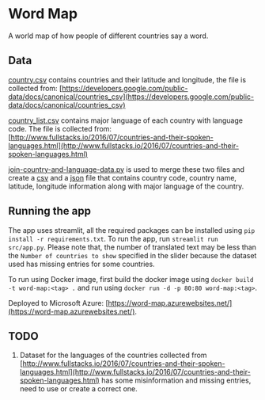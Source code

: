 # Word Map
A world map of how people of different countries say a word.

## Data
[country.csv](./data/country.csv) contains countries and their latitude and longitude, the file is collected from: [https://developers.google.com/public-data/docs/canonical/countries_csv](https://developers.google.com/public-data/docs/canonical/countries_csv)

[country_list.csv](./data/country_list.csv) contains major language of each country with language code. The file is collected from: [http://www.fullstacks.io/2016/07/countries-and-their-spoken-languages.html](http://www.fullstacks.io/2016/07/countries-and-their-spoken-languages.html)

[join-country-and-language-data.py](./utils/join-country-and-language-data.py) is used to merge these two files and create a [csv](./data/country_with_language.csv) and a [json](./data/country_with_language.json) file that contains country code, country name, latitude, longitude information along with major language of the country.

## Running the app

The app uses streamlit, all the required packages can be installed using `pip install -r requirements.txt`.
To run the app, run `streamlit run src/app.py`. Please note that, the number of translated text may be less than the `Number of countries to show` specified in the slider because the dataset used has missing entries for some countries.

To run using Docker image, first build the docker image using `docker build -t word-map:<tag> .` and run using `docker run -d -p 80:80 word-map:<tag>`.

Deployed to Microsoft Azure: [https://word-map.azurewebsites.net/](https://word-map.azurewebsites.net/).

## TODO

1. Dataset for the languages of the countries collected from [http://www.fullstacks.io/2016/07/countries-and-their-spoken-languages.html](http://www.fullstacks.io/2016/07/countries-and-their-spoken-languages.html) has some misinformation and missing entries, need to use or create a correct one.
